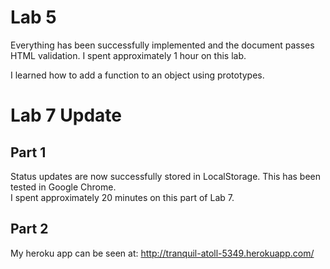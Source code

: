 Lab 5
=====

Everything has been successfully implemented and the document passes HTML validation.
I spent approximately 1 hour on this lab.

I learned how to add a function to an object using prototypes.

Lab 7 Update
============
Part 1
------
Status updates are now successfully stored in LocalStorage. This has been tested in Google Chrome.  
I spent approximately 20 minutes on this part of Lab 7.  

Part 2
------
My heroku app can be seen at: http://tranquil-atoll-5349.herokuapp.com/    
